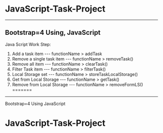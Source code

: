 # JavaScript-Task-Project
-------------------------
Bootstrap=4 Using, JavaScript
-----------------------------
Java Script Work Step:
1. Add a task item --- functionName > addTask
2. Remove a single task item --- functionName > removeTask()
3. Remove all item --- functionName > clearTask()
4. Filter Task item --- functionName > filterTask()
5. Local Storage set --- functionName > storeTaskLocalStorage()
6. Get from Local Storage --- functionName > getTask()
7. Remove from Local Storage --- functionName > removeFormLS()
=======
------------------------
Bootstrap=4
Using JavaScript

# JavaScript-Task-Project
